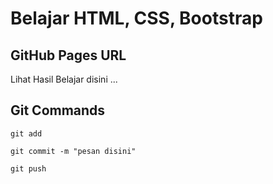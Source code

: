 # Belajar HTML, CSS, Bootstrap

## GitHub Pages URL

Lihat Hasil Belajar disini ...


## Git Commands

```
git add
```

```
git commit -m "pesan disini"
```

```
git push
```